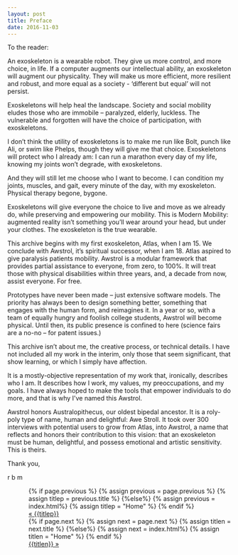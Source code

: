 ```yaml
---
layout: post
title: Preface
date: 2016-11-03
---
```

To the reader:

An exoskeleton is a wearable robot. They give us more control, and more choice, in life. If a computer augments our intellectual ability, an exoskeleton will augment our physicality. They will make us more efficient, more resilient and robust, and more equal as a society - <r8>‘different but equal’ will not persist.</r8> 

Exoskeletons will help heal the landscape. Society and social mobility eludes those who are immobile – paralyzed, elderly, luckless. The vulnerable and forgotten will have the choice of participation, with exoskeletons.

I don’t think the utility of exoskeletons is to make me run like Bolt, punch like Ali, or swim like Phelps, though they will give me that choice. Exoskeletons will protect who I already am: I can run a marathon every day of my life, knowing my joints won’t degrade, with exoskeletons.

And they will still let me choose who I want to become. I can condition my joints, muscles, and gait, every minute of the day, with my exoskeleton. Physical therapy begone, bygone.

Exoskeletons will give everyone the choice to live and move as we already do, while preserving and empowering our mobility. This is Modern Mobility: augmented reality isn’t something you’ll wear around your head, but under your clothes. The exoskeleton is the true wearable.

This archive begins with my first exoskeleton, Atlas, when I am 15. We conclude with Awstrol, it’s spiritual successor, when I am 18. Atlas aspired to give paralysis patients mobility. Awstrol is a modular framework that provides partial assistance to everyone, from zero, to 100%. It will treat those with physical disabilities within three years, and, a decade from now, assist everyone. <r8>For free.</r8> 

Prototypes have never been made – just extensive software models. The priority has always been to design something better, something that engages with the human form, and reimagines it. In a year or so, with a team of equally hungry and foolish college students, Awstrol will become physical. Until then, its public presence is confined to here (science fairs are a no-no – for patent issues.)

This archive isn’t about me, the creative process, or technical details. I have not included all my work in the interim, only those that seem significant, that show learning, or which I simply have affection. 

It is a mostly-objective representation of my work that, ironically, describes who I am. It describes how I work, my values, my preoccupations, and my goals. I have always hoped to make the tools that empower individuals to do more, and that is why I've named this Awstrol.

Awstrol honors Australopithecus, our oldest bipedal ancestor. It is a roly-poly type of name, human and delightful: Awe Stroll. It took over 300 interviews with potential users to grow from Atlas, into Awstrol, a name that reflects and honors their contribution to this vision: <r8>that an exoskeleton must be human, delightful, and possess emotional and artistic sensitivity. This is theirs.</r8>

Thank you,

r b m


<ul class="footer">
    <ul class="button">
        {% if page.previous %}
            {% assign previous = page.previous %}
            {% assign titlep = previous.title %}
        {%else%}
            {% assign previous = index.html%}
            {% assign titlep = "Home" %}
        {% endif %}
        <div class="button0"><a href="{{site.baseurl}}{{previous.url}}">&laquo; {{titlep}}</a></div>
        {% if page.next %}
            {% assign next = page.next %}
            {% assign titlen = next.title %}
        {%else%}
            {% assign next = index.html%}
            {% assign titlen = "Home" %}
        {% endif %}
        <div class="button0"><a href="{{site.baseurl}}{{next.url}}">{{titlen}} &raquo;</a></div>         
    </ul>
</ul>
